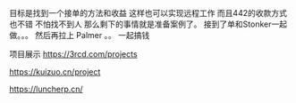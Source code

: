 目标是找到一个接单的方法和收益
这样也可以实现远程工作 而且442的收款方式也不错
不怕找不到人
那么剩下的事情就是准备案例了。
接到了单和Stonker一起做。。。
然后再拉上 Palmer 。。
一起搞钱

项目展示
https://3rcd.com/projects

https://kuizuo.cn/project

https://luncherp.cn/